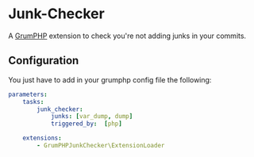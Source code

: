 Junk-Checker
============
A [GrumPHP](https://github.com/phpro/grumphp) extension to check you're not
adding junks in your commits.

Configuration
-------------
You just have to add in your grumphp config file the following:

```yaml
parameters:
    tasks:
        junk_checker:
            junks: [var_dump, dump]
            triggered_by:  [php]

    extensions:
        - GrumPHPJunkChecker\ExtensionLoader
```
